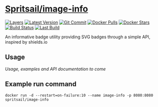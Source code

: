 [hub]: https://hub.docker.com/r/spritsail/image-info
[git]: https://github.com/spritsail/image-info
[drone]: https://drone.spritsail.io/spritsail/image-info
[mbdg]: https://microbadger.com/images/spritsail/image-info

# [Spritsail/image-info][hub]

[![Layers](https://api.spritsail.io/badge/image/spritsail/image-info.svg)][mbdg]
[![Latest Version](https://api.spritsail.io/badge/version/spritsail/image-info.svg)][hub]
[![Git Commit](https://images.microbadger.com/badges/commit/spritsail/image-info.svg)][git]
[![Docker Pulls](https://api.spritsail.io/badge/pulls/spritsail/image-info.svg)][hub]
[![Docker Stars](https://api.spritsail.io/badge/stars/spritsail/image-info.svg)][hub]
[![Build Status](https://drone.spritsail.io/api/badges/spritsail/image-info/status.svg)][drone]
[![Last Build](https://api.spritsail.io/badge/lastbuild/spritsail/image-info.svg)][hub]

An informative badge utility providing SVG badges through a simple API, inspired by shields.io

## Usage

_Usage, examples and API documentation to come_

## Example run command
```
docker run -d --restart=on-failure:10 --name image-info -p 8080:8080 spritsail/image-info
```
